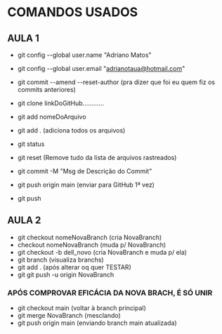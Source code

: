 # COMANDOS USADOS

## AULA 1
- git config --global user.name "Adriano Matos"
- git config --global user.email "adrianotaua@hotmail.com"

- git commit --amend --reset-author
(pra dizer que foi eu quem fiz os commits anteriores)

- git clone linkDoGitHub............
- git add nomeDoArquivo
- git add . (adiciona todos os arquivos)
- git status
- git reset (Remove tudo da lista de arquivos rastreados)
- git commit -M "Msg de Descrição do Commit"
- git push origin main (enviar para GitHub 1ª vez)
- git push 

## AULA 2
- git checkout nomeNovaBranch (cria NovaBranch)
- checkout nomeNovaBranch (muda p/ NovaBranch)
- git checkout -b dell_novo (cria NovaBranch e muda p/ ela)
- git branch (visualiza branchs)
- git add . (após alterar oq quer TESTAR)
- git git push -u origin NovaBranch

### APÓS COMPROVAR EFICÁCIA DA NOVA BRACH, É SÓ UNIR
- git checkout main (voltar à branch principal)
- git merge NovaBranch (mesclando)
- git push origin main (enviando branch main atualizada)